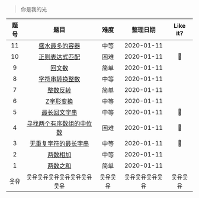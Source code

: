 > 你是我的光

|题号|题目|难度|整理日期|Like it?|
|:--:|:--:|:--:|:--:|:--:|
|11|[盛水最多的容器](./p11盛水最多的容器.md)|中等|2020-01-11| |
|10|[正则表达式匹配](./p10正则表达式匹配.md)|困难|2020-01-11|🌹|
|9|[回文数](./p9回文数.md)|简单|2020-01-11||
|8|[字符串转换整数](./p8字符串转换整数.md)|中等|2020-01-11||
|7|[整数反转](./p7整数反转.md)|简单|2020-01-11||
|6|[Z字形变换](./p6Z字形变换.md)|中等|2020-01-11||
|5|[最长回文字串](./p5最长回文字串.md)|中等|2020-01-11|🌹|
|4|[寻找两个有序数组的中位数](./p4寻找两个有序数组的中位数.md)|困难|2020-01-11|🌹|
|3|[无重复字符的最长字串](./p3无重复字符的最长字串.md)|中等|2020-01-11|🌹|
|2|[两数相加](./p2两数相加.md)|中等|2020-01-11||
|1|[两数之和](./p1两数之和.md)|简单|2020-01-11||
|웃유|웃유웃유웃유웃유웃유웃유웃유|웃유웃유|웃유웃유웃유웃유|웃유웃유|